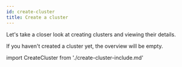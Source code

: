 ```yaml
---
id: create-cluster
title: Create a cluster
---
```


Let's take a closer look at creating clusters and viewing their details.

If you haven't created a cluster yet, the overview will be empty.

import CreateCluster from './create-cluster-include.md'

<CreateCluster/>

